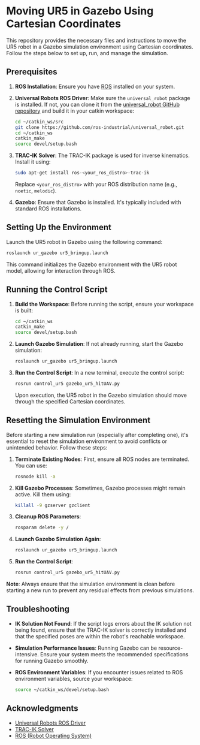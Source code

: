 # Moving UR5 in Gazebo Using Cartesian Coordinates

This repository provides the necessary files and instructions to move the UR5 robot in a Gazebo simulation environment using Cartesian coordinates. Follow the steps below to set up, run, and manage the simulation.

## Prerequisites

1. **ROS Installation**: Ensure you have [ROS](http://wiki.ros.org/ROS/Installation) installed on your system.
2. **Universal Robots ROS Driver**: Make sure the `universal_robot` package is installed. If not, you can clone it from the [universal_robot GitHub repository](https://github.com/ros-industrial/universal_robot) and build it in your catkin workspace:

    ```bash
    cd ~/catkin_ws/src
    git clone https://github.com/ros-industrial/universal_robot.git
    cd ~/catkin_ws
    catkin_make
    source devel/setup.bash
    ```

3. **TRAC-IK Solver**: The TRAC-IK package is used for inverse kinematics. Install it using:

    ```bash
    sudo apt-get install ros-<your_ros_distro>-trac-ik
    ```

    Replace `<your_ros_distro>` with your ROS distribution name (e.g., `noetic`, `melodic`).

4. **Gazebo**: Ensure that Gazebo is installed. It's typically included with standard ROS installations.

## Setting Up the Environment

Launch the UR5 robot in Gazebo using the following command:

```bash
roslaunch ur_gazebo ur5_bringup.launch
```

This command initializes the Gazebo environment with the UR5 robot model, allowing for interaction through ROS.

## Running the Control Script

1. **Build the Workspace**: Before running the script, ensure your workspace is built:

    ```bash
    cd ~/catkin_ws
    catkin_make
    source devel/setup.bash
    ```

2. **Launch Gazebo Simulation**: If not already running, start the Gazebo simulation:

    ```bash
    roslaunch ur_gazebo ur5_bringup.launch
    ```

3. **Run the Control Script**: In a new terminal, execute the control script:

    ```bash
    rosrun control_ur5 gazebo_ur5_hitUAV.py
    ```

   Upon execution, the UR5 robot in the Gazebo simulation should move through the specified Cartesian coordinates.

## Resetting the Simulation Environment

Before starting a new simulation run (especially after completing one), it's essential to reset the simulation environment to avoid conflicts or unintended behavior. Follow these steps:

1. **Terminate Existing Nodes**: First, ensure all ROS nodes are terminated. You can use:

    ```bash
    rosnode kill -a
    ```

2. **Kill Gazebo Processes**: Sometimes, Gazebo processes might remain active. Kill them using:

    ```bash
    killall -9 gzserver gzclient
    ```

3. **Cleanup ROS Parameters**:

    ```bash
    rosparam delete -y /
    ```

4. **Launch Gazebo Simulation Again**:

    ```bash
    roslaunch ur_gazebo ur5_bringup.launch
    ```

5. **Run the Control Script**:

    ```bash
    rosrun control_ur5 gazebo_ur5_hitUAV.py
    ```

**Note**: Always ensure that the simulation environment is clean before starting a new run to prevent any residual effects from previous simulations.

## Troubleshooting

- **IK Solution Not Found**: If the script logs errors about the IK solution not being found, ensure that the TRAC-IK solver is correctly installed and that the specified poses are within the robot's reachable workspace.

- **Simulation Performance Issues**: Running Gazebo can be resource-intensive. Ensure your system meets the recommended specifications for running Gazebo smoothly.

- **ROS Environment Variables**: If you encounter issues related to ROS environment variables, source your workspace:

    ```bash
    source ~/catkin_ws/devel/setup.bash
    ```

## Acknowledgments

- [Universal Robots ROS Driver](https://github.com/ros-industrial/universal_robot)
- [TRAC-IK Solver](https://bitbucket.org/traclabs/trac_ik/src/master/)
- [ROS (Robot Operating System)](http://www.ros.org/)
